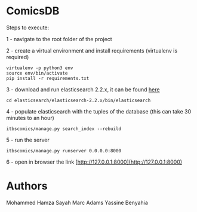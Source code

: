 # ComicsDB
Steps to execute:

1 - navigate to the root folder of the project

2 - create a virtual environment and install requirements (virtualenv is required)
```
virtualenv -p python3 env
source env/bin/activate
pip install -r requirements.txt
```

3 - download and run elasticsearch 2.2.x, it can be found [here](https://www.elastic.co/downloads/past-releases)
```
cd elasticsearch/elasticsearch-2.2.x/bin/elasticsearch
```

4 - populate elasticsearch with the tuples of the database (this can take 30 minutes to an hour)
```
itbscomics/manage.py search_index --rebuild
```

5 - run the server
```
itbscomics/manage.py runserver 0.0.0.0:8000
```

6 - open in browser the link [http://127.0.0.1:8000](http://127.0.0.1:8000)

# Authors
Mohammed Hamza Sayah
Marc Adams
Yassine Benyahia

